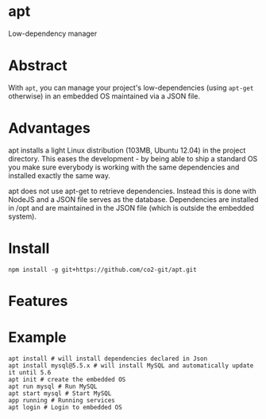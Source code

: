 apt
======

Low-dependency manager

# Abstract

With `apt`, you can manage your project's low-dependencies (using `apt-get` otherwise) in an embedded OS maintained via a JSON file.

# Advantages

apt installs a light Linux distribution (103MB, Ubuntu 12.04) in the project directory. This eases the development - by being able to ship a standard OS you make sure everybody is working with the same dependencies and installed exactly the same way.

apt does not use apt-get to retrieve dependencies. Instead this is done with NodeJS and a JSON file serves as the database. Dependencies are installed in /opt and are maintained in the JSON file (which is outside the embedded system).


# Install

	npm install -g git+https://github.com/co2-git/apt.git

# Features

# Example

    apt install # will install dependencies declared in Json
    apt install mysql@5.5.x # will install MySQL and automatically update it until 5.6
    apt init # create the embedded OS
    apt run mysql # Run MySQL
    apt start mysql # Start MySQL
    app running # Running services
    apt login # Login to embedded OS